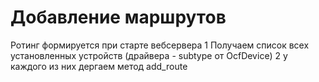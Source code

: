 # Добавление маршрутов

Ротинг формируется при старте вебсервера
1 Получаем список всех установленных устройств (драйвера - subtype от OcfDevice)
2 у каждого из них дергаем метод add_route
 
